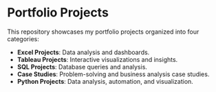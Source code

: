 # Portfolio Projects

This repository showcases my portfolio projects organized into four categories:
- **Excel Projects**: Data analysis and dashboards.
- **Tableau Projects**: Interactive visualizations and insights.
- **SQL Projects**: Database queries and analysis.
- **Case Studies**: Problem-solving and business analysis case studies.
- **Python Projects**: Data analysis, automation, and visualization.

